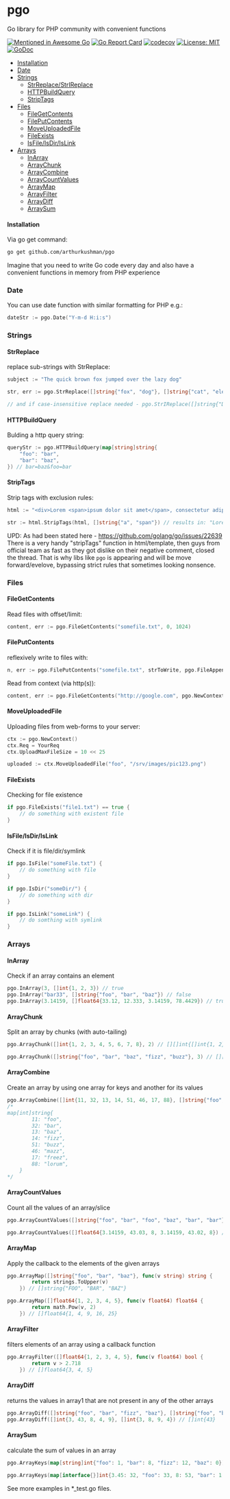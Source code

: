 # pgo
Go library for PHP community with convenient functions

[![Mentioned in Awesome Go](https://awesome.re/mentioned-badge.svg)](https://github.com/avelino/awesome-go)
[![Go Report Card](https://goreportcard.com/badge/github.com/arthurkushman/pgo)](https://goreportcard.com/report/github.com/arthurkushman/pgo)
[![codecov](https://codecov.io/gh/arthurkushman/pgo/branch/master/graph/badge.svg)](https://codecov.io/gh/arthurkushman/pgo)
[![License: MIT](https://img.shields.io/badge/License-MIT-blue.svg)](https://opensource.org/licenses/MIT)
[![GoDoc](https://github.com/golang/gddo/blob/c782c79e0a3c3282dacdaaebeff9e6fd99cb2919/gddo-server/assets/status.svg)](https://godoc.org/github.com/arthurkushman/pgo)

* [Installation](#user-content-installation)
* [Date](#user-content-date)
* [Strings](#user-content-strings)
	* [StrReplace/StrIReplace](#user-content-strreplace)
	* [HTTPBuildQuery](#user-content-httpbuildquery)
	* [StripTags](#user-content-striptags)
* [Files](#user-content-files)
	* [FileGetContents](#user-content-filegetcontents)
	* [FilePutContents](#user-content-fileputcontents)
	* [MoveUploadedFile](#user-content-moveuploadedfile)
	* [FileExists](#user-content-fileexists)
	* [IsFile/IsDir/IsLink](#user-content-isfileisdirislink)
* [Arrays](#user-content-arrays)
	* [InArray](#user-content-inarray)
	* [ArrayChunk](#user-content-arraychunk)
	* [ArrayCombine](#user-content-arraycombine)
	* [ArrayCountValues](#user-content-arraycountvalues)
	* [ArrayMap](#user-content-arraymap)
	* [ArrayFilter](#user-content-arrayfilter)
	* [ArrayDiff](#user-content-arraydiff)
	* [ArraySum](#user-content-arraysum)

#### Installation 

Via go get command:
```bash
go get github.com/arthurkushman/pgo
```

Imagine that you need to write Go code every day and also have a convenient functions in memory from PHP experience

### Date
You can use date function with similar formatting for PHP e.g.:

```go
dateStr := pgo.Date("Y-m-d H:i:s")
```

### Strings

#### StrReplace
replace sub-strings with StrReplace:
```go
subject := "The quick brown fox jumped over the lazy dog"

str, err := pgo.StrReplace([]string{"fox", "dog"}, []string{"cat", "elephant"}, subject)

// and if case-insensitive replace needed - pgo.StrIReplace([]string{"DOG", "QuiCK"}, []string{"fox", "slow"}, subject) 
```

#### HTTPBuildQuery
Bulding a http query string:
```go
queryStr := pgo.HTTPBuildQuery(map[string]string{
	"foo": "bar",
	"bar": "baz",
}) // bar=baz&foo=bar
```

#### StripTags
Strip tags with exclusion rules:
```go
html := "<div>Lorem <span>ipsum dolor sit amet</span>, consectetur adipiscing elit, sed do eiusmod <a href=\"http://example.com\">tempor incididunt</a> ut labore <strong>et dolore</strong> magna aliqua.</div>"

str := html.StripTags(html, []string{"a", "span"}) // results in: "Lorem <span>ipsum dolor sit amet</span>, consectetur adipiscing elit, sed do eiusmod <a href=\"http://example.com\">tempor incididunt</a> ut labore et dolore magna aliqua."
```
UPD: As had been stated here - https://github.com/golang/go/issues/22639
There is a very handy "stripTags" function in html/template, then guys from official team as fast as they got dislike on their negative comment, closed the thread.
That is why libs like `pgo` is appearing and will be move forward/evelove, bypassing strict rules that sometimes looking nonsence.

### Files

#### FileGetContents
Read files with offset/limit:
```go
content, err := pgo.FileGetContents("somefile.txt", 0, 1024)
```

#### FilePutContents
reflexively write to files with:
```go
n, err := pgo.FilePutContents("somefile.txt", strToWrite, pgo.FileAppend)
```

Read from context (via http(s)):
```go
content, err := pgo.FileGetContents("http://google.com", pgo.NewContext())
```

#### MoveUploadedFile
Uploading files from web-forms to your server:
```go
ctx := pgo.NewContext()
ctx.Req = YourReq
ctx.UploadMaxFileSize = 10 << 25

uploaded := ctx.MoveUploadedFile("foo", "/srv/images/pic123.png")
```

#### FileExists
Checking for file existence
```go
if pgo.FileExists("file1.txt") == true {
	// do something with existent file
}
```

#### IsFile/IsDir/IsLink
Check if it is file/dir/symlink 
```go 
if pgo.IsFile("someFile.txt") {
	// do something with file
}

if pgo.IsDir("someDir/") {
	// do something with dir
}

if pgo.IsLink("someLink") {
	// do somthing with symlink
}
```

### Arrays

#### InArray
Check if an array contains an element
```go
pgo.InArray(3, []int{1, 2, 3}) // true
pgo.InArray("bar33", []string{"foo", "bar", "baz"}) // false
pgo.InArray(3.14159, []float64{33.12, 12.333, 3.14159, 78.4429}) // true
```

#### ArrayChunk
Split an array by chunks (with auto-tailing)
```go
pgo.ArrayChunk([]int{1, 2, 3, 4, 5, 6, 7, 8}, 2) // [][]int{[]int{1, 2}, []int{3, 4}, []int{5, 6}, []int{7, 8}}

pgo.ArrayChunk([]string{"foo", "bar", "baz", "fizz", "buzz"}, 3) // [][]string{[]string{"foo", "bar", "baz"}, []string{"fizz", "buzz"}}
```

#### ArrayCombine 
Create an array by using one array for keys and another for its values
```go
pgo.ArrayCombine([]int{11, 32, 13, 14, 51, 46, 17, 88}, []string{"foo", "bar", "baz", "fizz", "buzz", "mazz", "freez", "lorum"})
/*
map[int]string{
		11: "foo",
		32: "bar",
		13: "baz",
		14: "fizz",
		51: "buzz",
		46: "mazz",
		17: "freez",
		88: "lorum",
	}	
*/
```

#### ArrayCountValues
Count all the values of an array/slice
```go
pgo.ArrayCountValues([]string{"foo", "bar", "foo", "baz", "bar", "bar"}) // map[string]int{"foo": 2, "bar": 3, "baz": 1}

pgo.ArrayCountValues([]float64{3.14159, 43.03, 8, 3.14159, 43.02, 8}) // map[float64]int{3.14159: 2, 8: 2, 43.03: 1, 43.02: 1}
```

#### ArrayMap
Apply the callback to the elements of the given arrays
```go
pgo.ArrayMap([]string{"foo", "bar", "baz"}, func(v string) string {
		return strings.ToUpper(v)
	}) // []string{"FOO", "BAR", "BAZ"}

pgo.ArrayMap([]float64{1, 2, 3, 4, 5}, func(v float64) float64 {
		return math.Pow(v, 2)
	}) // []float64{1, 4, 9, 16, 25}
```

#### ArrayFilter
filters elements of an array using a callback function
```go
pgo.ArrayFilter([]float64{1, 2, 3, 4, 5}, func(v float64) bool {
		return v > 2.718
	}) // []float64{3, 4, 5}
```

#### ArrayDiff
returns the values in array1 that are not present in any of the other arrays
```go
pgo.ArrayDiff([]string{"foo", "bar", "fizz", "baz"}, []string{"foo", "bar"}) // []string{"fizz", "baz"}
pgo.ArrayDiff([]int{3, 43, 8, 4, 9}, []int{3, 8, 9, 4}) // []int{43}
```

#### ArraySum
calculate the sum of values in an array
```go
pgo.ArrayKeys(map[string]int{"foo": 1, "bar": 8, "fizz": 12, "baz": 0}) // []string{"foo", "bar", "fizz", "baz"}

pgo.ArrayKeys(map[interface{}]int{3.45: 32, "foo": 33, 8: 53, "bar": 1, 9: 1}) // []interface{}{3.45, "foo", 8, "bar", 9}
```

See more examples in *_test.go files.
